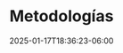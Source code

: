 ---
weight: 700
title: "Metodologías"
description: "Metodologías y Procesos de Diseño: Design Sprint, Design Thinking, Doble Diamante, Lean UX."
aliases:
    - ../guides/methodologies
icon: "tune"
lead: ""
date: "2025-01-17T18:36:23-06:00"
lastmod: "2025-01-17T18:36:23-06:00"
draft: false
images: []
---